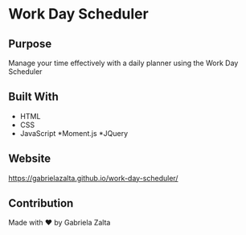 # Work Day Scheduler 

## Purpose
Manage your time effectively with a daily planner using the Work Day Scheduler

## Built With
* HTML
* CSS
* JavaScript
*Moment.js
*JQuery

## Website
https://gabrielazalta.github.io/work-day-scheduler/


## Contribution
Made with ❤️ by Gabriela Zalta
